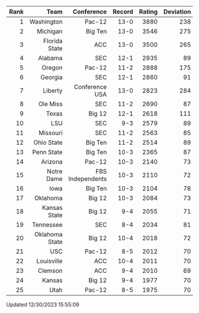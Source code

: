 | Rank  | Team                 | Conference           | Record   | Rating | Deviation |
| ---:  | ---:                 | ---:                 | ---:     | ---:   | ---:      |
| 1     | Washington           | Pac-12               | 13-0     | 3880   | 238       |
| 2     | Michigan             | Big Ten              | 13-0     | 3546   | 275       |
| 3     | Florida State        | ACC                  | 13-0     | 3500   | 265       |
| 4     | Alabama              | SEC                  | 12-1     | 2935   | 89        |
| 5     | Oregon               | Pac-12               | 11-2     | 2888   | 175       |
| 6     | Georgia              | SEC                  | 12-1     | 2860   | 91        |
| 7     | Liberty              | Conference USA       | 13-0     | 2823   | 284       |
| 8     | Ole Miss             | SEC                  | 11-2     | 2690   | 87        |
| 9     | Texas                | Big 12               | 12-1     | 2618   | 111       |
| 10    | LSU                  | SEC                  | 9-3      | 2579   | 89        |
| 11    | Missouri             | SEC                  | 11-2     | 2563   | 85        |
| 12    | Ohio State           | Big Ten              | 11-2     | 2514   | 89        |
| 13    | Penn State           | Big Ten              | 10-3     | 2365   | 87        |
| 14    | Arizona              | Pac-12               | 10-3     | 2140   | 73        |
| 15    | Notre Dame           | FBS Independents     | 10-3     | 2110   | 72        |
| 16    | Iowa                 | Big Ten              | 10-3     | 2104   | 78        |
| 17    | Oklahoma             | Big 12               | 10-3     | 2084   | 73        |
| 18    | Kansas State         | Big 12               | 9-4      | 2055   | 71        |
| 19    | Tennessee            | SEC                  | 8-4      | 2034   | 81        |
| 20    | Oklahoma State       | Big 12               | 10-4     | 2018   | 72        |
| 21    | USC                  | Pac-12               | 8-5      | 2012   | 70        |
| 22    | Louisville           | ACC                  | 10-4     | 2011   | 70        |
| 23    | Clemson              | ACC                  | 9-4      | 2010   | 69        |
| 24    | Kansas               | Big 12               | 9-4      | 1977   | 70        |
| 25    | Utah                 | Pac-12               | 8-5      | 1975   | 70        |

Updated 12/30/2023 15:55:09
